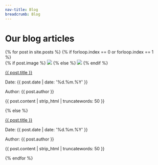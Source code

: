 ```yaml
---
nav-title: Blog
breadcrumb: Blog
---
```


<h1> Our blog articles </h1>

<section class="post-list">
  {% for post in site.posts %}
    {% if forloop.index == 0 or forloop.index == 1 %}
      <section class="post"> 
        {% if post.image %}
          <img class="image" src="{{ site.baseurl }}/images/posts/{{ post.image }}"/>
        {% else %}
          <img class="image" src="{{ site.baseurl }}/images/blog.jpg"/>
        {% endif %}  
          <p class="title"> <a href="{{ post.url | prepend: site.baseurl }}">{{ post.title }}</a> </p>
          <p class="date"> Date: {{ post.date | date: '%d.%m.%Y' }} </p>
          <p class="author"> Author: {{ post.author }} </p>
          <p class="excerpt"> {{ post.content | strip_html | truncatewords: 50 }} </p>
      </section>
    {% else %}
      <section class="post-small"> 
          <p class="title"> <a href="{{ post.url | prepend: site.baseurl }}">{{ post.title }}</a> </p>
          <p class="date"> Date: {{ post.date | date: '%d.%m.%Y' }} </p>
          <p class="author"> Author: {{ post.author }} </p>
          <p class="excerpt"> {{ post.content | strip_html | truncatewords: 50 }} </p>
      </section>  
  {% endfor %}
</section>
